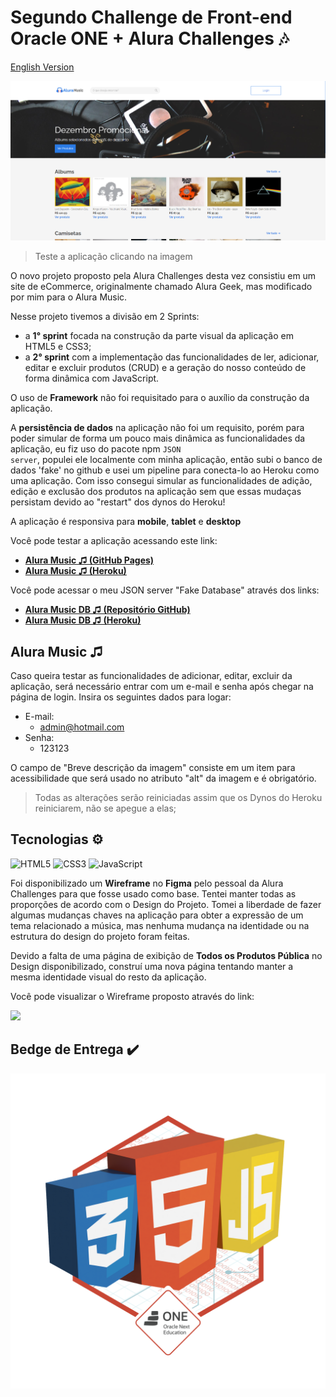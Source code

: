 # Segundo Challenge de Front-end Oracle ONE + Alura Challenges :notes:
[English Version](#englishVersion)

<a href="https://rafaeldasilvaperes.github.io/Segundo-Challenge-FrontEnd-OracleONE-Alura/index.html" title="Alura Music ♫" target="_blank">
  <img src="img/Alura-Music-Capa.png">
</a>

> Teste a aplicação clicando na imagem


O novo projeto proposto pela Alura Challenges desta vez consistiu em um site de eCommerce, originalmente chamado Alura Geek, mas modificado por mim para o Alura Music. 

Nesse projeto tivemos a divisão em 2 Sprints:
- a <strong>1° sprint</strong> focada na construção da parte visual da aplicação em HTML5 e CSS3;
- a <strong>2° sprint</strong> com a implementação das funcionalidades de ler, adicionar, editar e excluir produtos (CRUD) e a geração do nosso conteúdo de forma dinâmica com JavaScript.

O uso de <strong>Framework</strong> não foi requisitado para o auxílio da construção da aplicação.

A <strong>persistência de dados</strong> na aplicação não foi um requisito, porém para poder simular de forma um pouco mais dinâmica as funcionalidades da aplicação, eu fiz uso do pacote npm <code>JSON server</code>, populei ele localmente com minha aplicação, então subi o banco de dados 'fake' no github e usei um pipeline para conecta-lo ao Heroku como uma aplicação. Com isso consegui simular as funcionalidades de adição, edição e exclusão dos produtos na aplicação sem que essas mudaças persistam devido ao "restart" dos dynos do Heroku!

A aplicação é responsiva para <strong>mobile</strong>, <strong>tablet</strong> e <strong>desktop</strong>

Você pode testar a aplicação acessando este link: 
- <a href="https://rafaeldasilvaperes.github.io/Segundo-Challenge-FrontEnd-OracleONE-Alura/" target="_blank"><strong>Alura Music ♫ (GitHub Pages)</strong></a>
- <a href="https://segundo-challenge-frontend-one.herokuapp.com/index.html" target="_blank"><strong>Alura Music ♫ (Heroku)</strong></a>

Você pode acessar o meu JSON server "Fake Database" através dos links:
- <a href="https://github.com/Rafaeldasilvaperes/Segundo-Challenge-FrontEnd-OracleONE-Alura-backend" target="_blank"><strong>Alura Music DB ♫ (Repositório GitHub)</strong></a>
- <a href="https://fake-server-app-alura-music.herokuapp.com/products" target="_blank"><strong>Alura Music DB ♫ (Heroku)</strong></a>

## Alura Music ♫

Caso queira testar as funcionalidades de adicionar, editar, excluir da aplicação, será necessário entrar com um e-mail e senha após chegar na página de login. Insira os seguintes dados para logar:

- E-mail:
  - admin@hotmail.com
- Senha:
  - 123123

O campo de "Breve descrição da imagem" consiste em um item para acessibilidade que será usado no atributo "alt" da imagem e é obrigatório.

> Todas as alterações serão reiniciadas assim que os Dynos do Heroku reiniciarem, não se apegue a elas;

## Tecnologias :gear:


![HTML5](https://img.shields.io/badge/html5-%23E34F26.svg?style=for-the-badge&logo=html5&logoColor=white)
![CSS3](https://img.shields.io/badge/css3-%231572B6.svg?style=for-the-badge&logo=css3&logoColor=white)
![JavaScript](https://img.shields.io/badge/javascript-%23323330.svg?style=for-the-badge&logo=javascript&logoColor=%23F7DF1E)

Foi disponibilizado um <strong>Wireframe</strong> no <strong>Figma</strong> pelo pessoal da Alura Challenges para que fosse usado como base. Tentei manter todas as proporções de acordo com o Design do Projeto. Tomei a liberdade de fazer algumas mudanças chaves na aplicação para obter a expressão de um tema relacionado a música, mas nenhuma mudança na identidade ou na estrutura do design do projeto foram feitas. 

Devido a falta de uma página de exibição de <strong>Todos os Produtos Pública</strong> no Design disponibilizado, construí uma nova página tentando manter a mesma identidade visual do resto da aplicação.

Você pode visualizar o Wireframe proposto através do link:

<a href="https://www.figma.com/file/itJpWbvHxSUcUeMPy1lmof/AluraGeek?node-id=0%3A1" title="Alura Geek Wireframe" target="_blank">
<img src="https://img.shields.io/badge/figma-%23F24E1E.svg?style=for-the-badge&logo=figma&logoColor=white">
</a>


## Bedge de Entrega :heavy_check_mark:


<img src="./img/badge-de-entrega-projeto.png" title="Badge de Entrega Oracle ONE + Alura Challenges">